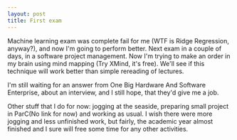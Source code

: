 ```yaml
---
layout: post
title: First exam
---
```


Machine learning exam was complete fail for me (WTF is Ridge Regression, anyway?), and now I'm going to perform better. Next exam in a couple of days, in a software project management. Now I'm trying to make an order in my brain using mind mapping (Try XMind, it's free). We'll see if this technique will work better than simple rereading of lectures.

I'm still waiting for an answer from One Big Hardware And Software Enterprise, about an interview, and I still hope, that they'd give me a job.

Other stuff that I do for now: jogging at the seaside, preparing small project in ParC(No link for now) and working as usual. I wish there were more jogging and less unfinished work, but fairly, the academic year almost finished and I sure will free some time for any other activities.
